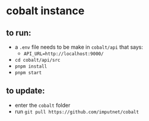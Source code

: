 # cobalt instance
## to run:
- a `.env` file needs to be make in `cobalt/api` that says:
  - `API_URL=http://localhost:9000/`
- `cd cobalt/api/src`
- `pnpm install`
- `pnpm start`
## to update:
- enter the `cobalt` folder
- run `git pull https://github.com/imputnet/cobalt`